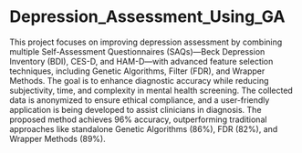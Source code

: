# Depression_Assessment_Using_GA
This project focuses on improving depression assessment by combining multiple Self-Assessment Questionnaires (SAQs)—Beck Depression Inventory (BDI), CES-D, and HAM-D—with advanced feature selection techniques, including Genetic Algorithms, Filter (FDR), and Wrapper Methods. The goal is to enhance diagnostic accuracy while reducing subjectivity, time, and complexity in mental health screening. The collected data is anonymized to ensure ethical compliance, and a user-friendly application is being developed to assist clinicians in diagnosis. The proposed method achieves 96% accuracy, outperforming traditional approaches like standalone Genetic Algorithms (86%), FDR (82%), and Wrapper Methods (89%).
